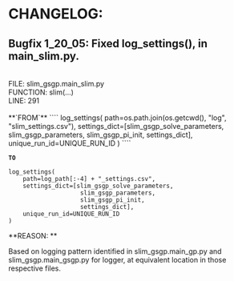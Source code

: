 # CHANGELOG:

## **Bugfix 1_20_05: Fixed log_settings(), in main_slim.py.**
<br>
FILE: slim_gsgp.main_slim.py<br>
FUNCTION: slim(...)<br>
LINE: 291 <br>
<br>
**`FROM`**
````
    log_settings(
        path=os.path.join(os.getcwd(), "log", "slim_settings.csv"),
        settings_dict=[slim_gsgp_solve_parameters,
                       slim_gsgp_parameters,
                       slim_gsgp_pi_init,
                       settings_dict],
        unique_run_id=UNIQUE_RUN_ID
    )
````

**`TO`**
````
log_settings(
    path=log_path[:-4] + "_settings.csv",
    settings_dict=[slim_gsgp_solve_parameters,
                    slim_gsgp_parameters,
                    slim_gsgp_pi_init,
                    settings_dict],
    unique_run_id=UNIQUE_RUN_ID
)
````
**REASON: **

Based on logging pattern identified in slim_gsgp.main_gp.py and slim_gsgp.main_gsgp.py for logger, at equivalent location in those respective files.
